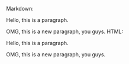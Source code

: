 Markdown:

Hello, this is a paragraph.

OMG, this is a new paragraph, you guys.
HTML:

<p>Hello, this is a paragraph.</p>
<p>OMG, this is a new paragraph, you guys.</p>
